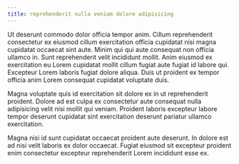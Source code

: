 ```yaml
---
title: reprehenderit nulla veniam dolore adipisicing
---
```


Ut deserunt commodo dolor officia tempor anim. Cillum reprehenderit consectetur ex eiusmod cillum exercitation officia cupidatat nisi magna cupidatat occaecat sint aute. Minim qui qui aute consequat non officia ullamco in. Sunt reprehenderit velit incididunt mollit. Anim eiusmod ex exercitation eu Lorem cupidatat mollit cillum fugiat aute fugiat id labore qui. Excepteur Lorem laboris fugiat dolore aliqua. Duis ut proident ex tempor officia anim Lorem consequat cupidatat voluptate duis.

Magna voluptate quis id exercitation sit dolore ex in ut reprehenderit proident. Dolore ad est culpa ex consectetur aute consequat nulla adipisicing velit nisi mollit qui veniam. Proident laboris excepteur labore tempor deserunt cupidatat sint exercitation deserunt pariatur ullamco exercitation.

Magna nisi id sunt cupidatat occaecat proident aute deserunt. In dolore est ad nisi velit laboris ex dolor occaecat. Fugiat eiusmod sit excepteur proident enim consectetur excepteur reprehenderit Lorem incididunt esse ex.